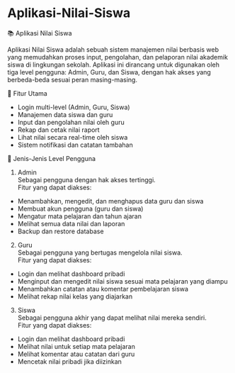 # Aplikasi-Nilai-Siswa
📚 Aplikasi Nilai Siswa<br>

Aplikasi Nilai Siswa adalah sebuah sistem manajemen nilai berbasis web yang memudahkan proses input, pengolahan, dan pelaporan nilai akademik siswa di lingkungan sekolah. Aplikasi ini dirancang untuk digunakan oleh tiga level pengguna: Admin, Guru, dan Siswa, dengan hak akses yang berbeda-beda sesuai peran masing-masing.

🚀 Fitur Utama<br>

- Login multi-level (Admin, Guru, Siswa)<br>
- Manajemen data siswa dan guru<br>
- Input dan pengolahan nilai oleh guru<br>
- Rekap dan cetak nilai raport<br>
- Lihat nilai secara real-time oleh siswa<br>
- Sistem notifikasi dan catatan tambahan

👥 Jenis-Jenis Level Pengguna<br>

1. Admin<br>
  Sebagai pengguna dengan hak akses tertinggi.<br>
  Fitur yang dapat diakses:
- Menambahkan, mengedit, dan menghapus data guru dan siswa<br>
- Membuat akun pengguna (guru dan siswa)<br>
- Mengatur mata pelajaran dan tahun ajaran<br>
- Melihat semua data nilai dan laporan<br>
- Backup dan restore database

2. Guru<br>
  Sebagai pengguna yang bertugas mengelola nilai siswa.<br>
  Fitur yang dapat diakses:<br>
- Login dan melihat dashboard pribadi<br>
- Menginput dan mengedit nilai siswa sesuai mata pelajaran yang diampu<br>
- Menambahkan catatan atau komentar pembelajaran siswa<br>
- Melihat rekap nilai kelas yang diajarkan
  
3. Siswa<br>
  Sebagai pengguna akhir yang dapat melihat nilai mereka sendiri.<br>
  Fitur yang dapat diakses:<br>
- Login dan melihat dashboard pribadi<br>
- Melihat nilai untuk setiap mata pelajaran<br>
- Melihat komentar atau catatan dari guru<br>
- Mencetak nilai pribadi jika diizinkan
